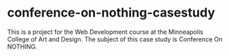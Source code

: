 # conference-on-nothing-casestudy
This is a project for the Web Development course at the Minneapolis College of Art and Design. The subject of this case study is Conference On NOTHING.
